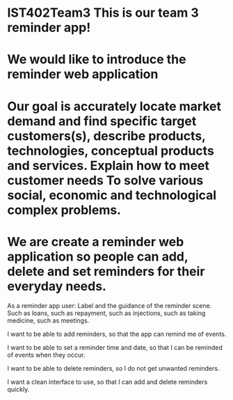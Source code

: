 # IST402Team3 This is our team 3 reminder app!
# We would like to introduce the reminder web application 
# Our goal is accurately locate market demand and find specific target customers(s), describe products, technologies, conceptual products and services. Explain how to meet customer needs To solve various social, economic and technological complex problems. 
# We are create a reminder web application so people can add, delete and set reminders for their everyday needs. 
As a reminder app user: 
  Label and the guidance of the reminder scene. Such as loans, such as repayment, such as injections, such as taking medicine, such as meetings. 
  
  I want to be able to add reminders, so that the app can remind me of events. 
  
  I want to be able to set a reminder time and date, so that I can be reminded of events when they occur. 
  
  I want to be able to delete reminders, so I do not get unwanted reminders. 
  
  I want a clean interface to use, so that I can add and delete reminders quickly. 
